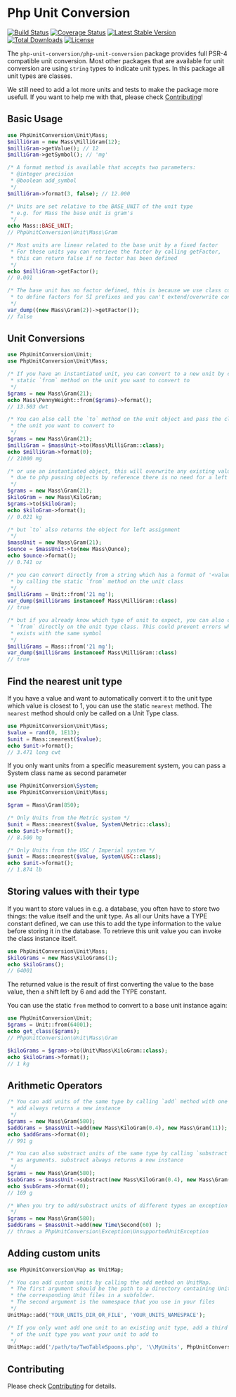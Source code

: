 # Php Unit Conversion

<a href="https://travis-ci.org/pimlie/php-unit-conversion"><img src="https://api.travis-ci.org/pimlie/php-unit-conversion.svg?branch=master" alt="Build Status"></a>
[![Coverage Status](https://coveralls.io/repos/github/pimlie/php-unit-conversion/badge.svg?branch=master)](https://coveralls.io/github/pimlie/php-unit-conversion?branch=master)
[![Latest Stable Version](https://img.shields.io/packagist/v/php-unit-conversion/php-unit-conversion.svg)](https://packagist.org/packages/php-unit-conversion/php-unit-conversion)
[![Total Downloads](https://img.shields.io/packagist/dt/php-unit-conversion/php-unit-conversion.svg)](https://packagist.org/packages/php-unit-conversion/php-unit-conversion)
[![License](https://img.shields.io/github/license/pimlie/php-unit-conversion.svg)](https://packagist.org/packages/php-unit-conversion/php-unit-conversion)

The `php-unit-conversion/php-unit-conversion` package provides full PSR-4 compatible unit conversion. Most other packages that are available for unit conversion are using `string` types to indicate unit types. In this package all unit types are classes.

We still need to add a lot more units and tests to make the package more usefull. If you want to help me with that, please check [Contributing](CONTRIBUTING.md)!

## Basic Usage
```php
use PhpUnitConversion\Unit\Mass;
$milliGram = new Mass\MilliGram(12);
$milliGram->getValue(); // 12
$milliGram->getSymbol(); // 'mg'

/* A format method is available that accepts two parameters:
 * @integer precision
 * @boolean add_symbol
 */
$milliGram->format(3, false); // 12.000

/* Units are set relative to the BASE_UNIT of the unit type
 * e.g. for Mass the base unit is gram's
 */
echo Mass::BASE_UNIT;
// PhpUnitConversion\Unit\Mass\Gram

/* Most units are linear related to the base unit by a fixed factor
 * For these units you can retrieve the factor by calling getFactor,
 * this can return false if no factor has been defined
 */
echo $milliGram->getFactor();
// 0.001

/* The base unit has no factor defined, this is because we use class constants
 * to define factors for SI prefixes and you can't extend/overwrite constants
 */
var_dump((new Mass\Gram(2))->getFactor());
// false
```

## Unit Conversions
```php
use PhpUnitConversion\Unit;
use PhpUnitConversion\Unit\Mass;

/* If you have an instantiated unit, you can convert to a new unit by calling the 
 * static `from` method on the unit you want to convert to 
 */
$grams = new Mass\Gram(21);
echo Mass\PennyWeight::from($grams)->format();
// 13.503 dwt

/* You can also call the `to` method on the unit object and pass the class name of 
 * the unit you want to convert to 
 */
$grams = new Mass\Gram(21);
$milliGram = $massUnit->to(Mass\MilliGram::class);
echo $milliGram->format(0);
// 21000 mg

/* or use an instantiated object, this will overwrite any existing value
 * due to php passing objects by reference there is no need for a left assignment this way 
 */
$grams = new Mass\Gram(21);
$kiloGram = new Mass\KiloGram;
$grams->to($kiloGram);
echo $kiloGram->format();
// 0.021 kg

/* but `to` also returns the object for left assignment
 */
$massUnit = new Mass\Gram(21);
$ounce = $massUnit->to(new Mass\Ounce);
echo $ounce->format();
// 0.741 oz

/* you can convert directly from a string which has a format of '<value><symbol>' 
 * by calling the static `from` method on the unit class
 */
$milliGrams = Unit::from('21 mg');
var_dump($milliGrams instanceof Mass\MilliGram::class)
// true

/* but if you already know which type of unit to expect, you can also call 
 * `from` directly on the unit type class. This could prevent errors when multiple units
 * exists with the same symbol
 */
$milliGrams = Mass::from('21 mg');
var_dump($milliGrams instanceof Mass\MilliGram::class)
// true
```

## Find the nearest unit type
If you have a value and want to automatically convert it to the unit type which value is closest to 1, you can use the static `nearest` method.
The `nearest` method should only be called on a Unit Type class.

```php
use PhpUnitConversion\Unit\Mass;
$value = rand(0, 1E13);
$unit = Mass::nearest($value);
echo $unit->format();
// 3.471 long cwt
```

If you only want units from a specific measurement system, you can pass a System class name as second parameter
```php
use PhpUnitConversion\System;
use PhpUnitConversion\Unit\Mass;

$gram = Mass\Gram(850);

/* Only Units from the Metric system */
$unit = Mass::nearest($value, System\Metric::class);
echo $unit->format();   
// 8.500 hg

/* Only Units from the USC / Imperial system */
$unit = Mass::nearest($value, System\USC::class);
echo $unit->format();   
// 1.874 lb
```

## Storing values with their type

If you want to store values in e.g. a database, you often have to store two things: the value itself and the unit type. As all our Units have a TYPE constant 
defined, we can use this to add the type information to the value before storing it in the database. To retrieve this unit value you can invoke the class instance itself.

```php
use PhpUnitConversion\Unit\Mass;
$kiloGrams = new Mass\KiloGrams(1);
echo $kiloGrams();
// 64001
```
The returned value is the result of first converting the value to the base value, then a shift left by 6 and add the TYPE constant.

You can use the static `from` method to convert to a base unit instance again:
```php
use PhpUnitConversion\Unit;
$grams = Unit::from(64001);
echo get_class($grams);
// PhpUnitConversion\Unit\Mass\Gram

$kiloGrams = $grams->to(Unit\Mass\KiloGram::class);
echo $kiloGrams->format();
// 1 kg
```

## Arithmetic Operators
```php
/* You can add units of the same type by calling `add` method with one or more units as arguments
 * add always returns a new instance
 */
$grams = new Mass\Gram(580);
$addGrams = $massUnit->add(new Mass\KiloGram(0.4), new Mass\Gram(11));
echo $addGrams->format(0);
// 991 g

/* You can also substract units of the same type by calling `substract` method with one or more units
 * as arguments. substract always returns a new instance
 */
$grams = new Mass\Gram(580);
$subGrams = $massUnit->substract(new Mass\KiloGram(0.4), new Mass\Gram(11));
echo $subGrams->format(0);
// 169 g

/* When you try to add/substract units of different types an exception is thrown
 */
$grams = new Mass\Gram(580);
$addGrams = $massUnit->add(new Time\Second(60) );
// throws a PhpUnitConversion\Exception\UnsupportedUnitException
```

## Adding custom units
```php
use PhpUnitConversion\Map as UnitMap;

/* You can add custom units by calling the add method on UnitMap.
 * The first argument should be the path to a directory containing UnitTypes files with
 * the corresponding Unit files in a subfolder.
 * The second argument is the namespace that you use in your files
 */
UnitMap::add('YOUR_UNITS_DIR_OR_FILE', 'YOUR_UNITS_NAMESPACE');

/* If you only want add one unit to an existing unit type, add a third argument with the class name
 * of the unit type you want your unit to add to
 */
UnitMap::add('/path/to/TwoTableSpoons.php', '\\MyUnits', PhpUnitConversion\Unit\Volume::class);
```

## Contributing

Please check [Contributing](CONTRIBUTING.md) for details.

